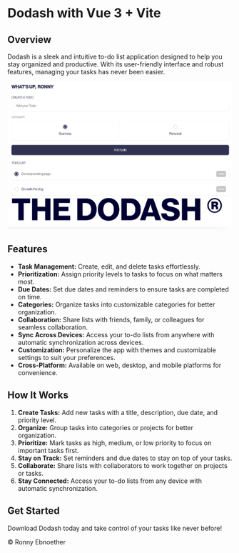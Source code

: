 # Dodash with Vue 3 + Vite

## Overview
Dodash is a sleek and intuitive to-do list application designed to help you stay organized and productive. With its user-friendly interface and robust features, managing your tasks has never been easier.

![App Preview](./Todolist.png)
 
## Features
- **Task Management:** Create, edit, and delete tasks effortlessly.
- **Prioritization:** Assign priority levels to tasks to focus on what matters most.
- **Due Dates:** Set due dates and reminders to ensure tasks are completed on time.
- **Categories:** Organize tasks into customizable categories for better organization.
- **Collaboration:** Share lists with friends, family, or colleagues for seamless collaboration.
- **Sync Across Devices:** Access your to-do lists from anywhere with automatic synchronization across devices.
- **Customization:** Personalize the app with themes and customizable settings to suit your preferences.
- **Cross-Platform:** Available on web, desktop, and mobile platforms for convenience.

## How It Works
1. **Create Tasks:** Add new tasks with a title, description, due date, and priority level.
2. **Organize:** Group tasks into categories or projects for better organization.
3. **Prioritize:** Mark tasks as high, medium, or low priority to focus on important tasks first.
4. **Stay on Track:** Set reminders and due dates to stay on top of your tasks.
5. **Collaborate:** Share lists with collaborators to work together on projects or tasks.
6. **Stay Connected:** Access your to-do lists from any device with automatic synchronization.

## Get Started
Download Dodash today and take control of your tasks like never before!

&copy; Ronny Ebnoether

